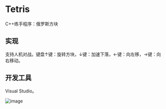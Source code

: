 # Tetris
C++练手程序：俄罗斯方块
## 实现
支持人机对战。键盘↑键：旋转方块，↓键：加速下落，←键：向左移，→键：向右移动。
## 开发工具
Visual Studio。

![image](https://github.com/walnut00/Tetris/blob/master/tetris.gif)

